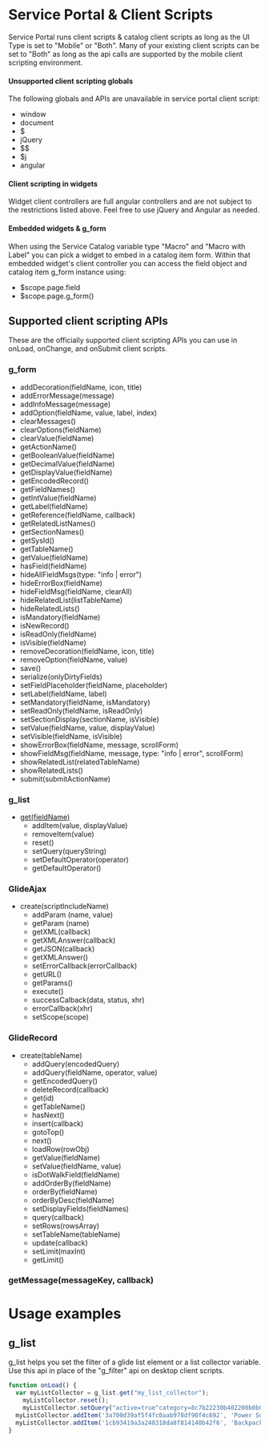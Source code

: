 # Service Portal & Client Scripts

Service Portal runs client scripts & catalog client scripts as long as the UI Type is set to "Mobile" or "Both". Many of your existing client scripts can be set to "Both" as long as the api calls are supported by the mobile client scripting environment.

#### Unsupported client scripting globals

The following globals and APIs are unavailable in service portal client script:

* window
* document
* $
* jQuery
* $$
* $j
* angular

#### Client scripting in widgets

Widget client controllers are full angular controllers and are not subject to the restrictions listed above. Feel free to use jQuery and Angular as needed.

#### Embedded widgets & g_form

When using the Service Catalog variable type "Macro" and "Macro with Label" you can pick a widget to embed in a catalog item form. Within that embedded widget's client controller you can access the field object and catalog item g_form instance using:

* $scope.page.field
* $scope.page.g_form()

## Supported client scripting APIs

These are the officially supported client scripting APIs you can use in onLoad, onChange, and onSubmit client scripts.

### g_form

* addDecoration(fieldName, icon, title)
* addErrorMessage(message)
* addInfoMessage(message)
* addOption(fieldName, value, label, index)
* clearMessages()
* clearOptions(fieldName)
* clearValue(fieldName)
* getActionName()
* getBooleanValue(fieldName)
* getDecimalValue(fieldName)
* getDisplayValue(fieldName)
* getEncodedRecord()
* getFieldNames()
* getIntValue(fieldName)
* getLabel(fieldName)
* getReference(fieldName, callback)
* getRelatedListNames()
* getSectionNames()
* getSysId()
* getTableName()
* getValue(fieldName)
* hasField(fieldName)
* hideAllFieldMsgs(type: "info |  error")
* hideErrorBox(fieldName)
* hideFieldMsg(fieldName, clearAll)
* hideRelatedList(listTableName)
* hideRelatedLists()
* isMandatory(fieldName)
* isNewRecord()
* isReadOnly(fieldName)
* isVisible(fieldName)
* removeDecoration(fieldName, icon, title)
* removeOption(fieldName, value)
* save()
* serialize(onlyDirtyFields)
* setFieldPlaceholder(fieldName, placeholder)
* setLabel(fieldName, label)
* setMandatory(fieldName, isMandatory)
* setReadOnly(fieldName, isReadOnly)
* setSectionDisplay(sectionName, isVisible)
* setValue(fieldName, value, displayValue)
* setVisible(fieldName, isVisible)
* showErrorBox(fieldName, message, scrollForm)
* showFieldMsg(fieldName, message, type: "info | error", scrollForm)
* showRelatedList(relatedTableName)
* showRelatedLists()
* submit(submitActionName)

### g_list

* [get(fieldName)](#g_list)
  * addItem(value, displayValue)
  * removeItem(value)
  * reset()
  * setQuery(queryString)
  * setDefaultOperator(operator)
  * getDefaultOperator()

### GlideAjax

* create(scriptIncludeName)
  * addParam (name, value)
  * getParam (name)
  * getXML(callback)
  * getXMLAnswer(callback)
  * getJSON(callback)
  * getXMLAnswer()
  * setErrorCallback(errorCallback)
  * getURL()
  * getParams()
  * execute()
  * successCalback(data, status, xhr)
  * errorCallback(xhr)
  * setScope(scope)


### GlideRecord
* create(tableName)
  * addQuery(encodedQuery)
  * addQuery(fieldName, operator, value)
  * getEncodedQuery()
  * deleteRecord(callback)
  * get(id)
  * getTableName()
  * hasNext()
  * insert(callback)
  * gotoTop()
  * next()
  * loadRow(rowObj)
  * getValue(fieldName)
  * setValue(fieldName, value)
  * isDotWalkField(fieldName)
  * addOrderBy(fieldName)
  * orderBy(fieldName)
  * orderByDesc(fieldName)
  * setDisplayFields(fieldNames)
  * query(callback)
  * setRows(rowsArray)
  * setTableName(tableName)
  * update(callback)
  * setLimit(maxInt)
  * getLimit()


### getMessage(messageKey, callback)


# Usage examples


<a name="g_list"></a>g_list
-----
g_list helps you set the filter of a glide list element or a list collector variable. Use this api in place of the "g_filter" api on desktop client scripts.

```javascript
function onLoad() {
  var myListCollector = g_list.get("my_list_collector");
	myListCollector.reset();
	myListCollector.setQuery("active=true^category=8c7b22230b402200b0b02c6317673a62");
  myListCollector.addItem('3a700d39af5f4fc0aab978df90f4c692', 'Power Supply');
  myListCollector.addItem('1cb93419a3a248318da8f814140b42f6', 'Backpack');
}
```
